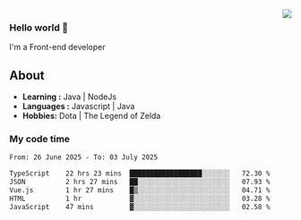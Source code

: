 <img align='right' src="https://github-readme-stats.vercel.app/api?username=jumodada&show_icons=true&theme=vue">

### Hello world 👋

I'm a Front-end developer 
    
## About
-  **Learning :** Java | NodeJs
-  **Languages :** Javascript | Java
-  **Hobbies:** Dota | The Legend of Zelda

### My code time

<!--START_SECTION:waka-->

```txt
From: 26 June 2025 - To: 03 July 2025

TypeScript    22 hrs 23 mins  ██████████████████░░░░░░░   72.30 %
JSON          2 hrs 27 mins   ██░░░░░░░░░░░░░░░░░░░░░░░   07.93 %
Vue.js        1 hr 27 mins    █▒░░░░░░░░░░░░░░░░░░░░░░░   04.71 %
HTML          1 hr            ▓░░░░░░░░░░░░░░░░░░░░░░░░   03.28 %
JavaScript    47 mins         ▓░░░░░░░░░░░░░░░░░░░░░░░░   02.58 %
```

<!--END_SECTION:waka-->
